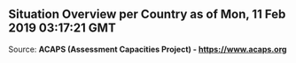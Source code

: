 ## Situation Overview per Country as of Mon, 11 Feb 2019 03:17:21 GMT

Source: **ACAPS (Assessment Capacities Project) - https://www.acaps.org**